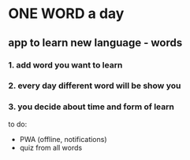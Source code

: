 # ONE WORD a day

## app to learn new language - words

### 1. add word you want to learn

### 2. every day different word will be show you

### 3. you decide about time and form of learn

to do:

- PWA (offline, notifications)
- quiz from all words
